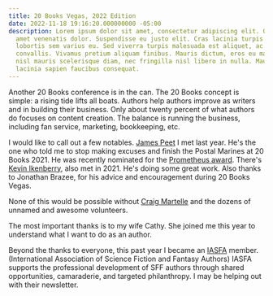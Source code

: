 ```yaml
---
title: 20 Books Vegas, 2022 Edition
date: 2022-11-18 19:16:20.000000000 -05:00
description: Lorem ipsum dolor sit amet, consectetur adipiscing elit. Quisque sit
  amet venenatis dolor. Suspendisse eu justo elit. Cras lacinia turpis nulla, nec
  lobortis sem varius eu. Sed viverra turpis malesuada est aliquet, ac laoreet Leo
  convallis. Vivamus pretium aliquam finibus. Mauris dictum, eros eu malesuada imperdiet,
  nisl mauris scelerisque diam, nec fringilla nisl libero in nulla. Mauris eget massa
  lacinia sapien faucibus consequat.
---
```

Another 20 Books conference is in the can. The 20 Books concept is simple: a rising tide lifts all boats. Authors help authors improve as writers and in building their business. Only about twenty percent of what authors do focuses on content creation. The balance is running the business, including fan service, marketing, bookkeeping, etc.

I would like to call out a few notables. [James Peet](https://jamespeet.com/) I met last year. He's the one who told me to stop making excuses and finish the Postal Marines at 20 Books 2021. He was recently nominated for the [Prometheus award](https://www.lfs.org/awards.shtml). There's [Kevin Ikenberry](https://www.amazon.com/Kevin-Ikenberry/e/B00ASFBXT4), also met in 2021. He's doing some great work. Also thanks to Jonathan Brazee, for his advice and encouragement during 20 Books Vegas.

None of this would be possible without [Craig Martelle](https://www.amazon.com/Craig-Martelle/e/B01AQVF3ZY) and the dozens of unnamed and awesome volunteers.

The most important thanks is to my wife Cathy. She joined me this year to understand what I want to do as an author.

Beyond the thanks to everyone, this past year I became an [IASFA](http://iasfa.org/) member. (International Association of Science Fiction and Fantasy Authors) IASFA supports the professional development of SFF authors through shared opportunities, camaraderie, and targeted philanthropy. I may be helping out with their newsletter.
